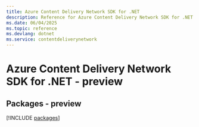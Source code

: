 ```yaml
---
title: Azure Content Delivery Network SDK for .NET
description: Reference for Azure Content Delivery Network SDK for .NET
ms.date: 06/04/2025
ms.topic: reference
ms.devlang: dotnet
ms.service: contentdeliverynetwork
---
```

# Azure Content Delivery Network SDK for .NET - preview
## Packages - preview
[!INCLUDE [packages](content-delivery-network-index.md)]